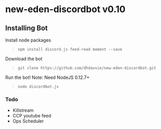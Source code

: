 # new-eden-discordbot v0.10

## Installing Bot

Install node packages  
> `npm install discord.js feed-read moment --save`

Download the bot  
> `git clone https://github.com/dhdavvie/new-eden-discordbot.git`

Run the bot! Note: Need NodeJS 0.12.7+
> `node discordbot.js`

### Todo
- Killstream
- CCP youtube feed
- Ops Scheduler
